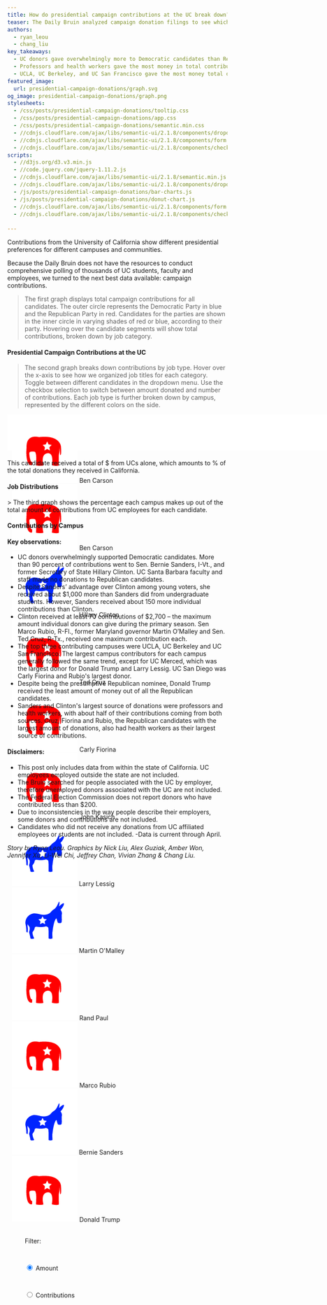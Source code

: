 ```yaml
---
title: How do presidential campaign contributions at the UC break down?
teaser: The Daily Bruin analyzed campaign donation filings to see which candidates UC employees and students support the most.
authors:
  - ryan_leou
  - chang_liu
key_takeaways:
  - UC donors gave overwhelmingly more to Democratic candidates than Republican. 
  - Professors and health workers gave the most money in total contributions.
  - UCLA, UC Berkeley, and UC San Francisco gave the most money total out of all UC campuses.
featured_image:
  url: presidential-campaign-donations/graph.svg
og_image: presidential-campaign-donations/graph.png
stylesheets:
  - /css/posts/presidential-campaign-donations/tooltip.css
  - /css/posts/presidential-campaign-donations/app.css
  - /css/posts/presidential-campaign-donations/semantic.min.css
  - //cdnjs.cloudflare.com/ajax/libs/semantic-ui/2.1.8/components/dropdown.min.css
  - //cdnjs.cloudflare.com/ajax/libs/semantic-ui/2.1.8/components/form.min.css
  - //cdnjs.cloudflare.com/ajax/libs/semantic-ui/2.1.8/components/checkbox.min.css
scripts:
  - //d3js.org/d3.v3.min.js
  - //code.jquery.com/jquery-1.11.2.js
  - //cdnjs.cloudflare.com/ajax/libs/semantic-ui/2.1.8/semantic.min.js
  - //cdnjs.cloudflare.com/ajax/libs/semantic-ui/2.1.8/components/dropdown.min.js
  - /js/posts/presidential-campaign-donations/bar-charts.js
  - /js/posts/presidential-campaign-donations/donut-chart.js
  - //cdnjs.cloudflare.com/ajax/libs/semantic-ui/2.1.8/components/form.min.js
  - //cdnjs.cloudflare.com/ajax/libs/semantic-ui/2.1.8/components/checkbox.min.js

---
```


Contributions from the University of California show different presidential preferences for different campuses and communities.

Because the Daily Bruin does not have the resources to conduct comprehensive polling of thousands of UC students, faculty and employees, we turned to the next best data available: campaign contributions.

> The first graph displays total campaign contributions for all candidates. The outer circle represents the Democratic Party in blue and the Republican Party in red. Candidates for the parties are shown in the inner circle in varying shades of red or blue, according to their party. Hovering over the candidate segments will show total contributions, broken down by job category.

#### Presidential Campaign Contributions at the UC

<div id="donut-chart"></div>

> The second graph breaks down contributions by job type. Hover over the x-axis to see how we organized job titles for each category. Toggle between different candidates in the dropdown menu. Use the checkbox selection to switch between amount donated and number of contributions. Each job type is further broken down by campus, represented by the different colors on the side. 

<div id="nav-container" style="width: 720px; background-color: white; height: 72px; padding: 5px 10px;">
  <div id="nav" style="height: 62px; width: 720px;">
    <div class="ui inline dropdown" style="margin-bottom: 10px;" id="d1">
      <div class="text">
        <img class="ui avatar image rep" src="/img/posts/presidential-campaign-donations/rep.png"> Ben Carson
      </div>
      <i class="dropdown icon"></i>
      <div class="menu">
        <div class="item">
          <img class="ui avatar image rep" src="/img/posts/presidential-campaign-donations/rep.png"> Ben Carson
        </div>
        <div class="item">
          <img class="ui avatar image dem" src="/img/posts/presidential-campaign-donations/dem.png"> Hillary Clinton
        </div>
        <div class="item">
          <img class="ui avatar image rep" src="/img/posts/presidential-campaign-donations/rep.png"> Ted Cruz
        </div>
        <div class="item">
          <img class="ui avatar image rep" src="/img/posts/presidential-campaign-donations/rep.png"> Carly Fiorina
        </div>
        <div class="item">
          <img class="ui avatar image rep" src="/img/posts/presidential-campaign-donations/rep.png"> John Kasich
        </div>
        <div class="item">
          <img class="ui avatar image dem" src="/img/posts/presidential-campaign-donations/dem.png"> Larry Lessig
        </div>
        <div class="item">
          <img class="ui avatar image dem" src="/img/posts/presidential-campaign-donations/dem.png"> Martin O'Malley
        </div>
        <div class="item">
          <img class="ui avatar image rep" src="/img/posts/presidential-campaign-donations/rep.png"> Rand Paul
        </div>
        <div class="item">
          <img class="ui avatar image rep" src="/img/posts/presidential-campaign-donations/rep.png"> Marco Rubio
        </div>
        <div class="item">
          <img class="ui avatar image dem" src="/img/posts/presidential-campaign-donations/dem.png"> Bernie Sanders  
        </div>
        <div class="item">
          <img class="ui avatar image rep" src="/img/posts/presidential-campaign-donations/rep.png"> Donald Trump
        </div>
      </div>
    </div>
    <div class="ui form" style="    
      display:inline-block;
      margin-left: 30px;
      height: 62px;
      line-height: 62px;
      white-space: nowrap;">
      <div class="inline fields">
        <label for="filter">Filter:</label>
        <div class="field">
          <div class="ui radio checkbox">
            <input type="radio" name="filter" id="d2" checked="" tabindex="0" class="hidden">
            <label>Amount</label>
          </div>
        </div>
        <div class="field">
          <div class="ui radio checkbox">
            <input type="radio" name="filter" tabindex="0" class="hidden">
            <label>Contributions</label>
          </div>
        </div>
      </div>
    </div>
  </div>
</div>

<p style="margin-top: 20px;">This candidate received a total of $<b><span id="amount"></span></b> from UCs alone, which amounts to <b><span id="percentage"></span></b>% of the total donations they received in California.</p>




#### Job Distributions
<div id="vertical-bar"></div>
> The third graph shows the percentage each campus makes up out of the total amount of contributions from UC employees for each candidate.

#### Contributions by Campus
<div id="horizontal-bar"></div>

#### Key observations:
- UC donors overwhelmingly supported Democratic candidates. More than 90 percent of contributions went to Sen. Bernie Sanders, I-Vt., and former Secretary of State Hillary Clinton. UC Santa Barbara faculty and staff made no donations to Republican candidates.
- Despite Sanders’ advantage over Clinton among young voters, she received about $1,000 more than Sanders did from undergraduate students. However, Sanders received about 150 more individual contributions than Clinton.
- Clinton received at least 70 contributions of $2,700 – the maximum amount individual donors can give during the primary season. Sen Marco Rubio, R-Fl., former Maryland governor Martin O’Malley and Sen. Ted Cruz, R-Tx., received one maximum contribution each.
- The top three contributing campuses were UCLA, UC Berkeley and UC San Francisco. The largest campus contributors for each campus generally followed the same trend, except for UC Merced, which was the largest donor for Donald Trump and Larry Lessig. UC San Diego was Carly Fiorina and Rubio's largest donor.
- Despite being the presumptive Republican nominee, Donald Trump received the least amount of money out of all the Republican candidates.
- Sanders and Clinton's largest source of donations were professors and health workers, with about half of their contributions coming from both sources. Cruz, Fiorina and Rubio, the Republican candidates with the largest amount of donations, also had health workers as their largest source of contributions.

#### Disclaimers:
- This post only includes data from within the state of California. UC employees employed outside the state are not included.
- The Bruin searched for people associated with the UC by employer, therefore unemployed donors associated with the UC are not included.
- The Federal Election Commission does not report donors who have contributed less than $200.
- Due to inconsistencies in the way people describe their employers, some donors and contributions are not included.
- Candidates who did not receive any donations from UC affiliated employees or students are not included.
-Data is current through April.

*Story by Ryan Leou. Graphics by Nick Liu, Alex Guziak, Amber Won, Jennifer Xu, Li-Wei Chi, Jeffrey Chan, Vivian Zhang & Chang Liu.*


